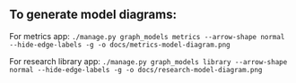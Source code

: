 
## To generate model diagrams:
For metrics app: 
`./manage.py graph_models metrics --arrow-shape normal --hide-edge-labels -g -o docs/metrics-model-diagram.png`

For research library app:
`./manage.py graph_models library --arrow-shape normal --hide-edge-labels -g -o docs/research-model-diagram.png`
